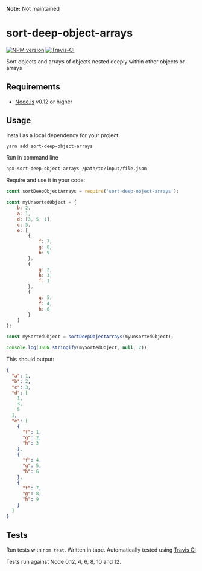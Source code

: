 **Note:** Not maintained

# sort-deep-object-arrays

[![NPM version](https://badge.fury.io/js/sort-deep-object-arrays.svg)](http://badge.fury.io/js/sort-deep-object-arrays) [![Travis-CI](https://travis-ci.org/aiham/sort-deep-object-arrays.svg?branch=master)](https://travis-ci.org/aiham/sort-deep-object-arrays)

Sort objects and arrays of objects nested deeply within other objects or arrays

## Requirements

- [Node.js](http://nodejs.org/) v0.12 or higher

## Usage

Install as a local dependency for your project:

```sh
yarn add sort-deep-object-arrays
```

Run in command line

```sh
npx sort-deep-object-arrays /path/to/input/file.json
```

Require and use it in your code:

```js
const sortDeepObjectArrays = require('sort-deep-object-arrays');

const myUnsortedObject = {
    b: 2,
    a: 1,
    d: [3, 5, 1],
    c: 3,
    e: [
        {
            f: 7,
            g: 8,
            h: 9
        },
        {
            g: 2,
            h: 3,
            f: 1
        },
        {
            g: 5,
            f: 4,
            h: 6
        }
    ]
};

const mySortedObject = sortDeepObjectArrays(myUnsortedObject);

console.log(JSON.stringify(mySortedObject, null, 2));
```

This should output:

```json
{
  "a": 1,
  "b": 2,
  "c": 3,
  "d": [
    1,
    3,
    5
  ],
  "e": [
    {
      "f": 1,
      "g": 2,
      "h": 3
    },
    {
      "f": 4,
      "g": 5,
      "h": 6
    },
    {
      "f": 7,
      "g": 8,
      "h": 9
    }
  ]
}
```

## Tests

Run tests with `npm test`. Written in tape. Automatically tested using [Travis CI](https://travis-ci.org/aiham/sort-deep-object-arrays)

Tests run against Node 0.12, 4, 6, 8, 10 and 12.
